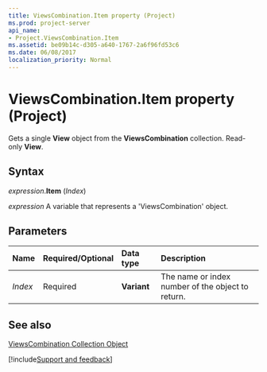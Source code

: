 ```yaml
---
title: ViewsCombination.Item property (Project)
ms.prod: project-server
api_name:
- Project.ViewsCombination.Item
ms.assetid: be09b14c-d305-a640-1767-2a6f96fd53c6
ms.date: 06/08/2017
localization_priority: Normal
---
```



# ViewsCombination.Item property (Project)

Gets a single  **View** object from the **ViewsCombination** collection. Read-only **View**.


## Syntax

_expression_.**Item** (_Index_)

_expression_ A variable that represents a 'ViewsCombination' object.


## Parameters



|Name|Required/Optional|Data type|Description|
|:-----|:-----|:-----|:-----|
| _Index_|Required|**Variant**|The name or index number of the object to return.|

## See also


[ViewsCombination Collection Object](Project.viewscombination(object).md)

[!include[Support and feedback](~/includes/feedback-boilerplate.md)]